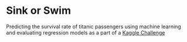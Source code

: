 # Sink or Swim

Predicting the survival rate of titanic passengers using machine learning and evaluating regression models as a part of a [Kaggle Challenge](https://www.kaggle.com/c/titanic)
